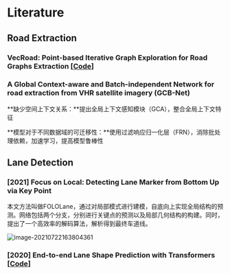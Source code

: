 # Literature

## Road Extraction

### VecRoad: Point-based Iterative Graph Exploration for Road Graphs Extraction [[Code](https://github.com/tansor/VecRoad)]



### A Global Context-aware and Batch-independent Network for road extraction from VHR satellite imagery (GCB-Net)

**缺少空间上下文关系：**提出全局上下文感知模块（GCA），整合全局上下文特征

**模型对于不同数据域的可迁移性：**使用过滤响应归一化层（FRN），消除批处理依赖，加速学习，提高模型鲁棒性



## Lane Detection

### [2021] Focus on Local: Detecting Lane Marker from Bottom Up via Key Point

本文方法叫做FOLOLane，通过对局部模式进行建模，自底向上实现全局结构的预测。网络包括两个分支，分别进行关键点的预测以及局部几何结构的构建。同时，提出了一个高效率的解码算法，解析得到最终车道线。

![image-20210722163804361](https://cdn.jsdelivr.net/gh/zaoyifan/Gallery/Note/image-20210722163804361.png)

### [2020] End-to-end Lane Shape Prediction with Transformers [[Code](https://github.com/liuruijin17/LSTR)]
